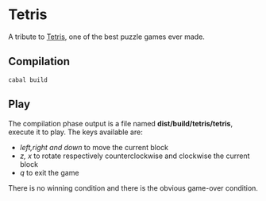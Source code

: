 # Tetris

A tribute to [Tetris](http://en.wikipedia.org/wiki/Tetris), one of the best
puzzle games ever made.


## Compilation

    cabal build


## Play

The compilation phase output is a file named **dist/build/tetris/tetris**,
execute it to play. The keys available are:

- *left,right and down* to move the current block
- *z, x* to rotate respectively counterclockwise and clockwise the current block
- *q* to exit the game

There is no winning condition and there is the obvious game-over condition.
